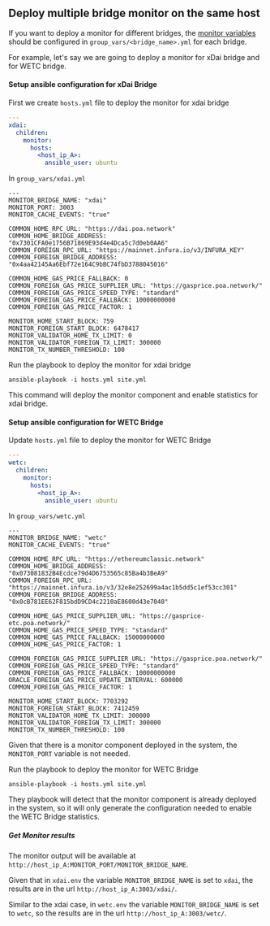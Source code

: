 ## Deploy multiple bridge monitor on the same host

If you want to deploy a monitor for different bridges, the [monitor variables](../monitor/.env.example) should be configured in `group_vars/<bridge_name>.yml` for each bridge.

For example, let's say we are going to deploy a monitor for xDai bridge and for WETC bridge.

#### Setup ansible configuration for xDai Bridge

First we create `hosts.yml` file to deploy the monitor for xdai bridge
```yaml
---
xdai:
  children:
    monitor:
      hosts:
        <host_ip_A>:
          ansible_user: ubuntu
```
In `group_vars/xdai.yml`
```
---
MONITOR_BRIDGE_NAME: "xdai"
MONITOR_PORT: 3003
MONITOR_CACHE_EVENTS: "true"

COMMON_HOME_RPC_URL: "https://dai.poa.network"
COMMON_HOME_BRIDGE_ADDRESS: "0x7301CFA0e1756B71869E93d4e4Dca5c7d0eb0AA6"
COMMON_FOREIGN_RPC_URL: "https://mainnet.infura.io/v3/INFURA_KEY"
COMMON_FOREIGN_BRIDGE_ADDRESS: "0x4aa42145Aa6Ebf72e164C9bBC74fbD3788045016"

COMMON_HOME_GAS_PRICE_FALLBACK: 0
COMMON_FOREIGN_GAS_PRICE_SUPPLIER_URL: "https://gasprice.poa.network/"
COMMON_FOREIGN_GAS_PRICE_SPEED_TYPE: "standard"
COMMON_FOREIGN_GAS_PRICE_FALLBACK: 10000000000
COMMON_FOREIGN_GAS_PRICE_FACTOR: 1

MONITOR_HOME_START_BLOCK: 759
MONITOR_FOREIGN_START_BLOCK: 6478417
MONITOR_VALIDATOR_HOME_TX_LIMIT: 0
MONITOR_VALIDATOR_FOREIGN_TX_LIMIT: 300000
MONITOR_TX_NUMBER_THRESHOLD: 100
```

Run the playbook to deploy the monitor for xdai bridge
```
ansible-playbook -i hosts.yml site.yml
```

This command will deploy the monitor component and enable statistics for xdai bridge.

#### Setup ansible configuration for WETC Bridge

Update `hosts.yml` file to deploy the monitor for WETC Bridge
```yaml
---
wetc:
  children:
    monitor:
      hosts:
        <host_ip_A>:
          ansible_user: ubuntu
```

In `group_vars/wetc.yml`
```
---
MONITOR_BRIDGE_NAME: "wetc"
MONITOR_CACHE_EVENTS: "true"

COMMON_HOME_RPC_URL: "https://ethereumclassic.network"
COMMON_HOME_BRIDGE_ADDRESS: "0x073081832B4Ecdce79d4D6753565c85Ba4b3BeA9"
COMMON_FOREIGN_RPC_URL: "https://mainnet.infura.io/v3/32e8e252699a4ac1b5dd5c1ef53cc301"
COMMON_FOREIGN_BRIDGE_ADDRESS: "0x0cB781EE62F815bdD9CD4c2210aE8600d43e7040"

COMMON_HOME_GAS_PRICE_SUPPLIER_URL: "https://gasprice-etc.poa.network/"
COMMON_HOME_GAS_PRICE_SPEED_TYPE: "standard"
COMMON_HOME_GAS_PRICE_FALLBACK: 15000000000
COMMON_HOME_GAS_PRICE_FACTOR: 1

COMMON_FOREIGN_GAS_PRICE_SUPPLIER_URL: "https://gasprice.poa.network/"
COMMON_FOREIGN_GAS_PRICE_SPEED_TYPE: "standard"
COMMON_FOREIGN_GAS_PRICE_FALLBACK: 10000000000
ORACLE_FOREIGN_GAS_PRICE_UPDATE_INTERVAL: 600000
COMMON_FOREIGN_GAS_PRICE_FACTOR: 1

MONITOR_HOME_START_BLOCK: 7703292
MONITOR_FOREIGN_START_BLOCK: 7412459
MONITOR_VALIDATOR_HOME_TX_LIMIT: 300000
MONITOR_VALIDATOR_FOREIGN_TX_LIMIT: 300000
MONITOR_TX_NUMBER_THRESHOLD: 100
```
Given that there is a monitor component deployed in the system, the `MONITOR_PORT` variable is not needed.

Run the playbook to deploy the monitor for WETC Bridge
```
ansible-playbook -i hosts.yml site.yml
```

They playbook will detect that the monitor component is already deployed in the system, so it will only generate the configuration needed to enable the WETC Bridge statistics.

##### Get Monitor results
The monitor output will be available at `http://host_ip_A:MONITOR_PORT/MONITOR_BRIDGE_NAME`.

Given that in `xdai.env` the variable `MONITOR_BRIDGE_NAME` is set to `xdai`, the results are in the url `http://host_ip_A:3003/xdai/`.

Similar to the xdai case, in `wetc.env` the variable `MONITOR_BRIDGE_NAME` is set to `wetc`, so the results are in the url `http://host_ip_A:3003/wetc/`.

